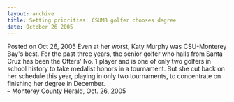 ```yaml
---
layout: archive
title: Setting priorities: CSUMB golfer chooses degree
date: October 26 2005
---
```





<span class="date">Posted on Oct 26, 2005    </span>
Even at her worst, Katy Murphy was CSU-Monterey Bay&apos;s best. For the
past three years, the senior golfer who hails from Santa Cruz has
been the Otters&apos; No. 1 player and is one of only two golfers in
school history to take medalist honors in a tournament. But she cut
back on her schedule this year, playing in only two tournaments, to
concentrate on finishing her degree in December.<br>
&#x2013; Monterey County Herald, Oct. 26, 2005<br/></br>




